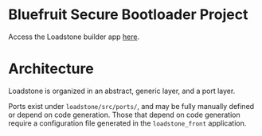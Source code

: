 # Bluefruit Secure Bootloader Project

Access the Loadstone builder app
[here](https://absw.github.io/loadstone/loadstone_front/published_app).

# Architecture

Loadstone is organized in an abstract, generic layer, and a port layer.

Ports exist under `loadstone/src/ports/`, and may be fully manually defined or
depend on code generation. Those that depend on code generation require a
configuration file generated in the `loadstone_front` application.
